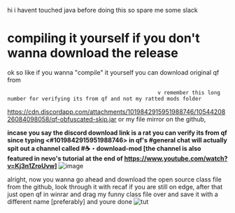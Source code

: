 hi i havent touched java before doing this so spare me some slack

# compiling it yourself if you don't wanna download the release
ok so like if you wanna "compile" it yourself you can download original qf from
          
                                                    v remember this long number for verifying its from qf and not my ratted mods folder
https://cdn.discordapp.com/attachments/1019842915951988746/1054420826084098058/qf-obfuscated-skip.jar or my file mirror on the github, 

**incase you say the discord download link is a rat you can verify its from qf since typing <#1019842915951988746> in qf's #general chat will actually spit out a channel called #☕・download-mod [the channel is also featured in nevo's tutorial at the end of https://www.youtube.com/watch?v=Kj3n1ZroUvw]**
![image](https://user-images.githubusercontent.com/123343953/217662354-78e7395c-d551-4057-b5dc-0117ffdbcd7b.png)

alright, now you wanna go ahead and download the open source class file from the github, look through it with recaf if you are 
still on edge, after that just open qf in winrar and drag my funny class file over and save it with a different name [preferably] and youre done
![tut](https://user-images.githubusercontent.com/123343953/217662317-7a446a62-79db-44bc-b97d-302fef199cec.png)

